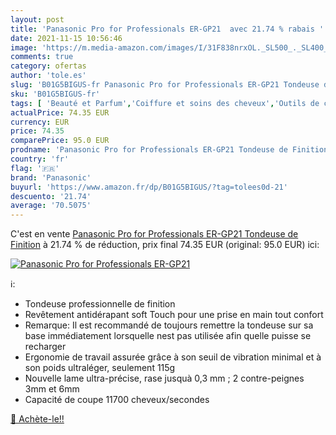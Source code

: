 ```yaml
---
layout: post
title: 'Panasonic Pro for Professionals ER-GP21  avec 21.74 % rabais '
date: 2021-11-15 10:56:46
image: 'https://m.media-amazon.com/images/I/31F838nrxOL._SL500_._SL400_.jpg'
comments: true
category: ofertas
author: 'tole.es'
slug: 'B01G5BIGUS-fr Panasonic Pro for Professionals ER-GP21 Tondeuse de Finition'
sku: 'B01G5BIGUS-fr'
tags: [ 'Beauté et Parfum','Coiffure et soins des cheveux','Outils de coupe de cheveux','Tondeuses à cheveux','Tondeuses à cheveux et accessoires','panasonic', ]
actualPrice: 74.35 EUR
currency: EUR
price: 74.35
comparePrice: 95.0 EUR
prodname: 'Panasonic Pro for Professionals ER-GP21 Tondeuse de Finition'
country: 'fr'
flag: '🇫🇷'
brand: 'Panasonic'
buyurl: 'https://www.amazon.fr/dp/B01G5BIGUS/?tag=tolees0d-21'
descuento: '21.74'
average: '70.5075'
---
```


C'est en vente [Panasonic Pro for Professionals ER-GP21 Tondeuse de Finition](https://www.amazon.fr/dp/B01G5BIGUS/?tag=tolees0d-21)  à  21.74 % de réduction, prix final  74.35 EUR (original: 95.0 EUR) ici:

[![Panasonic Pro for Professionals ER-GP21 ](https://m.media-amazon.com/images/I/31F838nrxOL._SL500_._SL400_.jpg)](https://www.amazon.fr/dp/B01G5BIGUS/?tag=tolees0d-21)

ℹ️:

- Tondeuse professionnelle de finition
- Revêtement antidérapant soft Touch pour une prise en main tout confort
- Remarque: Il est recommandé de toujours remettre la tondeuse sur sa base immédiatement lorsquelle nest pas utilisée afin quelle puisse se recharger
- Ergonomie de travail assurée grâce à son seuil de vibration minimal et à son poids ultraléger, seulement 115g
- Nouvelle lame ultra-précise, rase jusquà 0,3 mm ; 2 contre-peignes 3mm et 6mm
- Capacité de coupe 11700 cheveux/secondes

[🛒 Achète-le!!](https://www.amazon.fr/dp/B01G5BIGUS/?tag=tolees0d-21)
